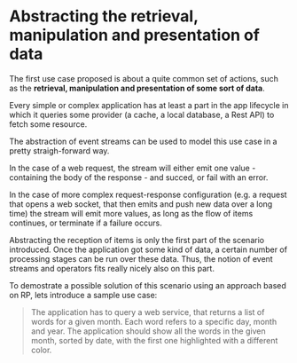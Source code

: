 # Abstracting the retrieval, manipulation and presentation of data

The first use case proposed is about a quite common set of actions, such as the **retrieval, manipulation and presentation of some sort of data**.

Every simple or complex application has at least a part in the app lifecycle in which it queries some provider (a cache, a local database, a Rest API) to fetch some resource.

The abstraction of event streams can be used to model this use case in a pretty straigh-forward way.

In the case of a web request, the stream will either emit one value -  containing the body of the response - and succed, or fail with an error.

In the case of more complex request-response configuration (e.g. a request that opens a web socket, that then emits and push new data over a long time) the stream will emit more values, as long as the flow of items continues, or terminate if a failure occurs.

Abstracting the reception of items is only the first part of the scenario introduced. Once the application got some kind of data, a certain number of processing stages can be run over these data. Thus, the notion of event streams and operators fits really nicely also on this part.

To demostrate a possible solution of this scenario using an approach based on RP, lets introduce a sample use case:

> The application has to query a web service, that returns a list of words for a given month. Each word refers to a specific day, month and year. The application should show all the words in the given month, sorted by date, with the first one highlighted with a different color.
